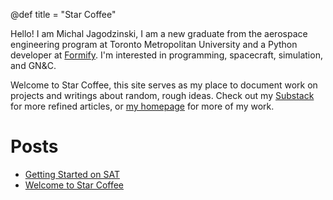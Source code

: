 @def title = "Star Coffee"

Hello! I am Michal Jagodzinski, I am a new graduate from the aerospace engineering program at Toronto Metropolitan University and a Python developer at [Formify](https://www.formify.ca/). I'm interested in programming, spacecraft, simulation, and GN&C.

Welcome to Star Coffee, this site serves as my place to document work on projects and writings about random, rough ideas. Check out my [Substack](https://michaszj.substack.com/) for more refined articles, or [my homepage](https://michaszj.github.io/) for more of my work.

# Posts

- [Getting Started on SAT](/posts/getting-started-on-sat/)
- [Welcome to Star Coffee](/posts/welcome-to-star-coffee/)
